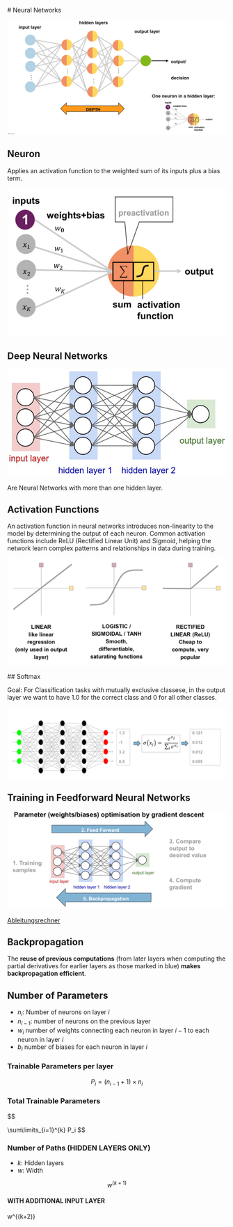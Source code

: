 # Neural Networks

![](images/Neural%20Networks/IMG_0325.jpeg)

## Neuron

Applies an activation function to the weighted sum of its inputs plus a bias term.

![](images/Neural%20Networks/IMG_0323.jpeg)

## Deep Neural Networks

![](images/Neural%20Networks/IMG_0322.png)

Are Neural Networks with more than one hidden layer.

## Activation Functions

An activation function in neural networks introduces non-linearity to the model by determining the output of each neuron. Common activation functions include ReLU (Rectified Linear Unit) and Sigmoid, helping the network learn complex patterns and relationships in data during training.

![](images/Neural%20Networks/IMG_0324.jpeg)


## Softmax

Goal: For Classification tasks with mutually exclusive classese, in the output layer we want to have 1.0 for the correct class and 0 for all other classes.

![](images/Neural%20Networks/IMG_0326.jpeg)

## Training in Feedforward Neural Networks

![](images/Neural%20Networks/IMG_0327.jpeg)

[Ableitungsrechner](https://de.symbolab.com/solver/multivariable-partial-derivative-calculator/%5Cfrac%7B%5Cpartial%7D%7B%5Cpartial%20x%7D%5Cleft(y-%20x%5Cright)%5E%7B2%7D?or=input)

## Backpropagation

The **reuse of previous computations** (from later layers when computing the partial derivatives for earlier layers as those marked in blue) **makes backpropagation efficient**.

## Number of Parameters

- $n_i$: Number of neurons on layer $i$
- $n_{i-1}$: number of neurons on the previous layer
- $w_i$ number of weights connecting each neuron in layer $i-1$ to each neuron in layer $i$
- $b_i$ number of biases for each neuron in layer $i$

### Trainable Parameters per layer

$$
P_i = (n_{i-1} + 1) \times n_i
$$

### Total Trainable Parameters

$$

\sum\limits_{i=1}^{k} P_i
$$

### Number of Paths (HIDDEN LAYERS ONLY)

- $k$: Hidden layers
- $w$: Width

$$
w^{(k+1)}
$$

#### WITH ADDITIONAL INPUT LAYER

$$
$$
w^{(k+2)}
$$
$$